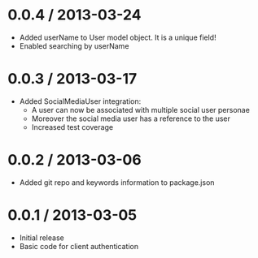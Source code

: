 0.0.4 / 2013-03-24
====================
* Added userName to User model object. It is a unique field!
* Enabled searching by userName

0.0.3 / 2013-03-17
====================
* Added SocialMediaUser integration:
  - A user can now be associated with multiple social user personae
  - Moreover the social media user has a reference to the user
  - Increased test coverage


0.0.2 / 2013-03-06
====================
* Added git repo and keywords information to package.json

0.0.1 / 2013-03-05
====================

* Initial release
* Basic code for client authentication